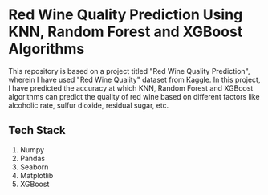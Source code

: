 # Red Wine Quality Prediction Using KNN, Random Forest and XGBoost Algorithms

This repository is based on a project titled "Red Wine Quality Prediction", wherein I have used "Red Wine Quality" dataset from Kaggle.
In this project, I have predicted the accuracy at which KNN, Random Forest and XGBoost algorithms can predict the quality of red wine based on different factors like alcoholic rate, sulfur dioxide, residual sugar, etc.
 
## Tech Stack
1. Numpy
2. Pandas
3. Seaborn
4. Matplotlib
5. XGBoost
